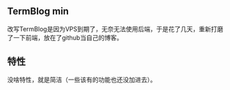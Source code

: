 ## TermBlog min

改写TermBlog是因为VPS到期了，无奈无法使用后端，于是花了几天，重新打磨了一下前端，放在了github当自己的博客。

## 特性

没啥特性，就是简洁（一些该有的功能也还没加进去）。


